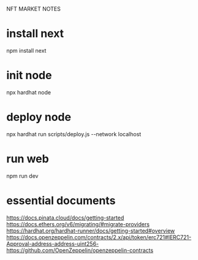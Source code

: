 NFT MARKET NOTES

# install next
npm install next

# init node
npx hardhat node 

# deploy node
npx hardhat run scripts/deploy.js --network localhost

# run web
npm run dev

# essential documents
https://docs.pinata.cloud/docs/getting-started
https://docs.ethers.org/v6/migrating/#migrate-providers
https://hardhat.org/hardhat-runner/docs/getting-started#overview
https://docs.openzeppelin.com/contracts/2.x/api/token/erc721#IERC721-Approval-address-address-uint256-
https://github.com/OpenZeppelin/openzeppelin-contracts

